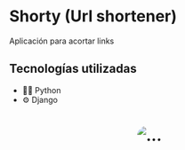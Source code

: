 # Shorty (Url shortener)
Aplicación para acortar links

## Tecnologías utilizadas
- 👨‍💻 Python
- ⚙️ Django

<h1 align="center">
  <img style="border-radius: 20px" src="Sistema/Inicio/assets/img/info.gif" alt="..." />
</h1>
